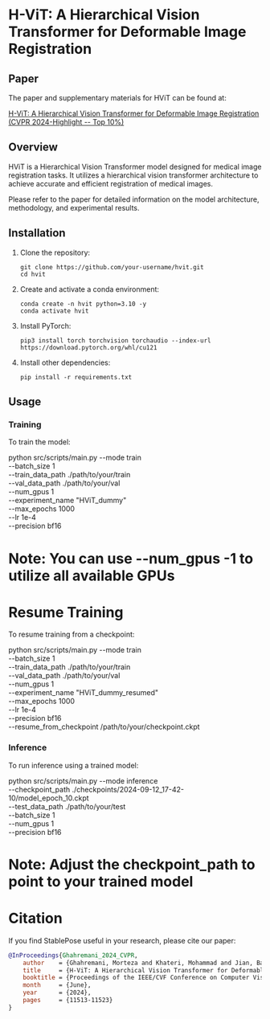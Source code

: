 # H-ViT: A Hierarchical Vision Transformer for Deformable Image Registration

## Paper

The paper and supplementary materials for HViT can be found at:

[H-ViT: A Hierarchical Vision Transformer for Deformable Image Registration (CVPR 2024-Highlight -- Top 10%)](https://openaccess.thecvf.com/content/CVPR2024/html/Ghahremani_H-ViT_A_Hierarchical_Vision_Transformer_for_Deformable_Image_Registration_CVPR_2024_paper.html)


## Overview
HViT is a Hierarchical Vision Transformer model designed for medical image registration tasks. It utilizes a hierarchical vision transformer architecture to achieve accurate and efficient registration of medical images.

Please refer to the paper for detailed information on the model architecture, methodology, and experimental results.

## Installation
1. Clone the repository:
   ```
   git clone https://github.com/your-username/hvit.git
   cd hvit
   ```

2. Create and activate a conda environment:
   ```
   conda create -n hvit python=3.10 -y
   conda activate hvit
   ```

3. Install PyTorch:
   ```
   pip3 install torch torchvision torchaudio --index-url https://download.pytorch.org/whl/cu121
   ```

4. Install other dependencies:
   ```
   pip install -r requirements.txt
   ```

## Usage
### Training
To train the model:

python src/scripts/main.py --mode train \
    --batch_size 1 \
    --train_data_path ./path/to/your/train \
    --val_data_path ./path/to/your/val \
    --num_gpus 1 \
    --experiment_name "HViT_dummy" \
    --max_epochs 1000 \
    --lr 1e-4 \
    --precision bf16

# Note: You can use --num_gpus -1 to utilize all available GPUs

# Resume Training
To resume training from a checkpoint:

python src/scripts/main.py --mode train \
    --batch_size 1 \
    --train_data_path ./path/to/your/train \
    --val_data_path ./path/to/your/val \
    --num_gpus 1 \
    --experiment_name "HViT_dummy_resumed" \
    --max_epochs 1000 \
    --lr 1e-4 \
    --precision bf16 \
    --resume_from_checkpoint /path/to/your/checkpoint.ckpt


### Inference
To run inference using a trained model:

python src/scripts/main.py --mode inference \
    --checkpoint_path ./checkpoints/2024-09-12_17-42-10/model_epoch_10.ckpt \
    --test_data_path ./path/to/your/test \
    --batch_size 1 \
    --num_gpus 1 \
    --precision bf16

# Note: Adjust the checkpoint_path to point to your trained model





# Citation

If you find StablePose useful in your research, please cite our paper:

```bibtex
@InProceedings{Ghahremani_2024_CVPR,
    author    = {Ghahremani, Morteza and Khateri, Mohammad and Jian, Bailiang and Wiestler, Benedikt and Adeli, Ehsan and Wachinger, Christian},
    title     = {H-ViT: A Hierarchical Vision Transformer for Deformable Image Registration},
    booktitle = {Proceedings of the IEEE/CVF Conference on Computer Vision and Pattern Recognition (CVPR)},
    month     = {June},
    year      = {2024},
    pages     = {11513-11523}
}
```

